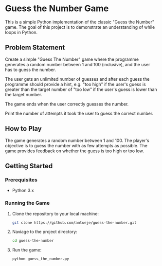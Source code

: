 # Guess the Number Game

This is a simple Python implementation of the classic "Guess the Number" game. The goal of this project is to demonstrate an understanding of while loops in Python.

## Problem Statement
Create a simple "Guess The Number" game where the programme generates a random number between 1 and 100 (inclusive), and the user has to guess the number. 

The user gets an unlimited number of guesses and after each guess the programme should provide a hint, e.g. "too high" if the user's guess is greater than the target number of "too low" if the user's guess is lower than the target number. 

The game ends when the user correctly guesses the number.

Print the number of attempts it took the user to guess the correct number. 


## How to Play

The game generates a random number between 1 and 100. The player's objective is to guess the number with as few attempts as possible. The game provides feedback on whether the guess is too high or too low.

## Getting Started

### Prerequisites

- Python 3.x

### Running the Game

1. Clone the repository to your local machine:

	```sh
	git clone https://github.com/amtueje/guess-the-number.git
	```
2. Naviage to the project directory:

	```sh
	cd guess-the-number
	```
3. Run the game:
	```sh
	python guess_the_number.py
	```